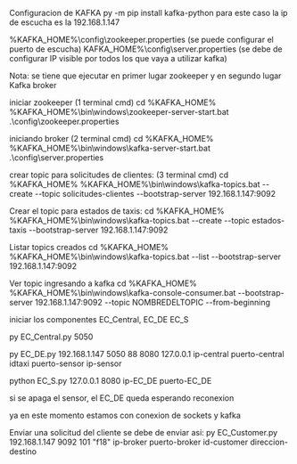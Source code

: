 Configuracion de KAFKA
py -m pip install kafka-python
para este caso la ip de escucha es la 192.168.1.147

%KAFKA_HOME%\config\zookeeper.properties (se puede configurar el puerto de escucha)
KAFKA_HOME%\config\server.properties (se debe de configurar IP visible por todos los que vaya a utilizar kafka)

Nota: se tiene que ejecutar en primer lugar zookeeper y en segundo lugar Kafka broker

iniciar zookeeper (1 terminal cmd)
cd %KAFKA_HOME%
%KAFKA_HOME%\bin\windows\zookeeper-server-start.bat .\config\zookeeper.properties

iniciando broker (2 terminal cmd)
cd %KAFKA_HOME%
%KAFKA_HOME%\bin\windows\kafka-server-start.bat .\config\server.properties

crear topic para solicitudes de clientes: (3 terminal cmd)
cd %KAFKA_HOME%
%KAFKA_HOME%\bin\windows\kafka-topics.bat --create --topic solicitudes-clientes --bootstrap-server 192.168.1.147:9092

Crear el topic para estados de taxis:
cd %KAFKA_HOME%
%KAFKA_HOME%\bin\windows\kafka-topics.bat --create --topic estados-taxis --bootstrap-server 192.168.1.147:9092

Listar topics creados
cd %KAFKA_HOME%
%KAFKA_HOME%\bin\windows\kafka-topics.bat --list --bootstrap-server 192.168.1.147:9092

Ver topic ingresando a kafka
cd %KAFKA_HOME%
%KAFKA_HOME%\bin\windows\kafka-console-consumer.bat --bootstrap-server 192.168.1.147:9092 --topic NOMBREDELTOPIC --from-beginning

iniciar los componentes EC_Central, EC_DE EC_S

py EC_Central.py 5050

py EC_DE.py 192.168.1.147 5050 88 8080 127.0.0.1
ip-central puerto-central idtaxi puerto-sensor ip-sensor

python EC_S.py 127.0.0.1 8080
ip-EC_DE puerto-EC_DE

si se apaga el sensor, el EC_DE queda esperando reconexion

ya en este momento estamos con conexion de sockets y kafka

Enviar una solicitud del cliente se debe de enviar asi:
py EC_Customer.py 192.168.1.147 9092 101 "f18"
ip-broker puerto-broker id-customer direccion-destino

